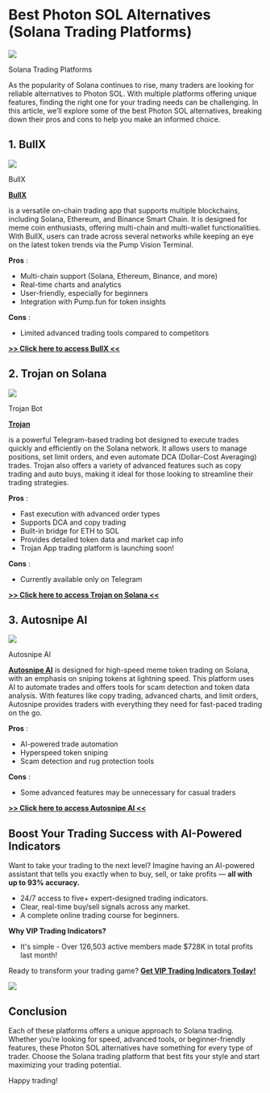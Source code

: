 # Best Photon SOL Alternatives (Solana Trading Platforms)

![](https://miro.medium.com/v2/1*0ZXP0-WHyY0YIaOjloZn1g.png)

Solana Trading Platforms

As the popularity of Solana continues to rise, many traders are looking for reliable alternatives to Photon SOL. With multiple platforms offering unique features, finding the right one for your trading needs can be challenging. In this article, we’ll explore some of the best Photon SOL alternatives, breaking down their pros and cons to help you make an informed choice.

## 1. BullX

![](https://miro.medium.com/v2/1*_Sexveq6xrF8y54Yv50wpg.png)

BullX

[**BullX**](https://t.me/BullxBetaBot)

is a versatile on-chain trading app that supports multiple blockchains, including Solana, Ethereum, and Binance Smart Chain. It is designed for meme coin enthusiasts, offering multi-chain and multi-wallet functionalities. With BullX, users can trade across several networks while keeping an eye on the latest token trends via the Pump Vision Terminal.

**Pros**
:

* Multi-chain support (Solana, Ethereum, Binance, and more)
* Real-time charts and analytics
* User-friendly, especially for beginners
* Integration with Pump.fun for token insights

**Cons**
:

* Limited advanced trading tools compared to competitors

[**>> Click here to access BullX <<**](https://t.me/BullxBetaBot)

## 2. Trojan on Solana

![](https://miro.medium.com/v2/1*rYCi2pudbx_w8GsUuWR5hA.png)

Trojan Bot

[**Trojan**](https://t.me/solana_trojanbot?start=r-corokere)

is a powerful Telegram-based trading bot designed to execute trades quickly and efficiently on the Solana network. It allows users to manage positions, set limit orders, and even automate DCA (Dollar-Cost Averaging) trades. Trojan also offers a variety of advanced features such as copy trading and auto buys, making it ideal for those looking to streamline their trading strategies.

**Pros**
:

* Fast execution with advanced order types
* Supports DCA and copy trading
* Built-in bridge for ETH to SOL
* Provides detailed token data and market cap info
* Trojan App trading platform is launching soon!

**Cons**
:

* Currently available only on Telegram

[**>> Click here to access Trojan on Solana <<**](https://t.me/solana_trojanbot?start=r-corokere)

## 3. Autosnipe AI

![](https://miro.medium.com/v2/1*zll1NnHeDgya17DouvoqYw.png)

Autosnipe AI

[**Autosnipe AI**](https://autosnipe.ai/r/asaa0w4)
is designed for high-speed meme token trading on Solana, with an emphasis on sniping tokens at lightning speed. This platform uses AI to automate trades and offers tools for scam detection and token data analysis. With features like copy trading, advanced charts, and limit orders, Autosnipe provides traders with everything they need for fast-paced trading on the go.

**Pros**
:

* AI-powered trade automation
* Hyperspeed token sniping
* Scam detection and rug protection tools

**Cons**
:

* Some advanced features may be unnecessary for casual traders

[**>> Click here to access Autosnipe AI <<**](https://autosnipe.ai/r/asaa0w4)

## Boost Your Trading Success with AI-Powered Indicators

Want to take your trading to the next level? Imagine having an AI-powered assistant that tells you exactly when to buy, sell, or take profits —
**all with up to 93% accuracy.**

* 24/7 access to five+ expert-designed trading indicators.
* Clear, real-time buy/sell signals across any market.
* A complete online trading course for beginners.

**Why VIP Trading Indicators?**

* It's simple - Over 126,503 active members made $728K in total profits last month!

Ready to transform your trading game?
[**Get VIP Trading Indicators Today!**](https://vipindicators.xyz)

![](https://vipindicators.xyz/1.png)

## Conclusion

Each of these platforms offers a unique approach to Solana trading. Whether you’re looking for speed, advanced tools, or beginner-friendly features, these Photon SOL alternatives have something for every type of trader. Choose the Solana trading platform that best fits your style and start maximizing your trading potential.

Happy trading!